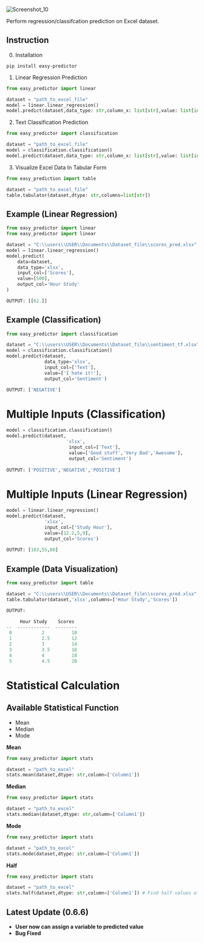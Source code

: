 ![Screenshot_10](https://user-images.githubusercontent.com/64541739/174754962-952e3e72-0b2c-4ae6-987d-9f46c965e5c4.png)


Perform regression/classifcation prediction on Excel dataset.

## Instruction

0. Installation

```
pip install easy-predictor
```

1. Linear Regression Prediction

```python
from easy_predictor import linear 

dataset = "path_to_excel_file"
model = linear.linear_regression()
model.predict(dataset,data_type: str,column_x: list[str],value: list[int],column_y: str)
```
2. Text Classification Prediction

```python
from easy_predictor import classification

dataset = "path_to_excel_file"
model = classification.classification()
model.predict(dataset,data_type: str,column_x: list[str],value: list[int],column_y: str)

```

3. Visualize Excel Data In Tabular Form

```python
from easy_prediction import table 

dataset = "path_to_excel_file"
table.tabulator(dataset,dtype: str,columns=list[str])
```

## Example (Linear Regression)
```python
from easy_predictor import linear
from easy_predictor import linear

dataset = "C:\\users\\USER\\Documents\\Dataset_file\\scores_pred.xlsx"
model = linear.linear_regression()
model.predict(
    data=dataset,
    data_type='xlsx',
    input_col=['Scores'],
    value=[500],
    output_col='Hour Study'
)

OUTPUT: [[62.]]
```

## Example (Classification)
```python
from easy_predictor import classification

dataset = "C:\\users\\USER\\Documents\\Dataset_file\\sentiment_tf.xlsx"
model = classification.classification()
model.predict(dataset,
              data_type='xlsx',
              input_col=['Text'],
              value=['I hate it!'],
              output_col='Sentiment')

OUTPUT: ['NEGATIVE']
```
# Multiple Inputs (Classification)
```python
model = classification.classification()
model.predict(dataset,
                      'xlsx',
                       input_col=['Text'],
                       value=['Good stuff','Very Bad','Awesome'],
                       output_col='Sentiment')
                       
OUTPUT: ['POSITIVE','NEGATIVE','POSITIVE']
```
# Multiple Inputs (Linear Regression)
```python
model = linear.linear_regression()
model.predict(dataset,
              'xlsx',
              input_col=['Study Hour'],
              value=[12.2,5,9],
              output_col='Scores')
              
OUTPUT: [103,55,80]
```

## Example (Data Visualization)
```python
from easy_predictor import table 

dataset = "C:\\users\\USER\\Documents\\Dataset_file\\scores_pred.xlsx"
table.tabulator(dataset,'xlsx',columns=['Hour Study','Scores'])

OUTPUT:       

     Hour Study    Scores
--  ------------  --------
 0           2          10
 1           2.5        12
 2           3          14
 3           3.5        16
 4           4          18
 5           4.5        20

```

# Statistical Calculation 

## Available Statistical Function

- Mean
- Median
- Mode

**Mean**

```python
from easy_predictor import stats

dataset = "path_to_excel"
stats.mean(dataset,dtype: str,column=['Column1']) 
```

**Median**

```python
from easy_predictor import stats

dataset = "path_to_excel"
stats.median(dataset,dtype: str,column=['Column1']) 
```

**Mode**

```python
from easy_predictor import stats

dataset = "path_to_excel"
stats.mode(dataset,dtype: str,column=['Column1']) 
```

**Half**

```python
from easy_predictor import stats

dataset = "path_to_excel"
stats.half(dataset,dtype: str,column=['Column1']) # Find half values of each rows from Column1
```


## Latest Update (0.6.6)

- **User now can assign a variable to predicted value**
- **Bug Fixed**
